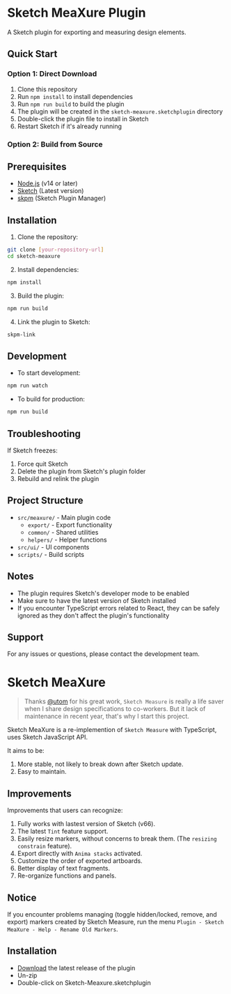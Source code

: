 # Sketch MeaXure Plugin

A Sketch plugin for exporting and measuring design elements.

## Quick Start

### Option 1: Direct Download
1. Clone this repository
2. Run `npm install` to install dependencies
3. Run `npm run build` to build the plugin
4. The plugin will be created in the `sketch-meaxure.sketchplugin` directory
5. Double-click the plugin file to install in Sketch
6. Restart Sketch if it's already running

### Option 2: Build from Source

## Prerequisites

- [Node.js](https://nodejs.org/) (v14 or later)
- [Sketch](https://www.sketch.com/) (Latest version)
- [skpm](https://github.com/skpm/skpm) (Sketch Plugin Manager)

## Installation

1. Clone the repository:
```bash
git clone [your-repository-url]
cd sketch-meaxure
```

2. Install dependencies:
```bash
npm install
```

3. Build the plugin:
```bash
npm run build
```

4. Link the plugin to Sketch:
```bash
skpm-link
```

## Development

- To start development:
```bash
npm run watch
```

- To build for production:
```bash
npm run build
```

## Troubleshooting

If Sketch freezes:
1. Force quit Sketch
2. Delete the plugin from Sketch's plugin folder
3. Rebuild and relink the plugin

## Project Structure

- `src/meaxure/` - Main plugin code
  - `export/` - Export functionality
  - `common/` - Shared utilities
  - `helpers/` - Helper functions
- `src/ui/` - UI components
- `scripts/` - Build scripts

## Notes

- The plugin requires Sketch's developer mode to be enabled
- Make sure to have the latest version of Sketch installed
- If you encounter TypeScript errors related to React, they can be safely ignored as they don't affect the plugin's functionality

## Support

For any issues or questions, please contact the development team.

# Sketch MeaXure

> Thanks [@utom](https://github.com/utom) for his great work, `Sketch Measure` is really a life saver when I share design specifications to co-workers.
> But it lack of maintenance in recent year, that's why I start this project.

Sketch MeaXure is a re-implemention of `Sketch Measure` with TypeScript, uses Sketch JavaScript API. 

It aims to be:

1. More stable, not likely to break down after Sketch update.
1. Easy to maintain.

## Improvements

Improvements that users can recognize:

1. Fully works with lastest version of Sketch (v66).
1. The latest `Tint` feature support.
1. Easily resize markers, without concerns to break them. (The `resizing constrain` feature).
1. Export directly with `Anima stacks` activated.
1. Customize the order of exported artboards.
1. Better display of text fragments.
1. Re-organize functions and panels.

## Notice

If you encounter problems managing (toggle hidden/locked, remove, and export) markers created by Sketch Measure, run the menu `Plugin - Sketch MeaXure - Help - Rename Old Markers`.

## Installation

- [Download](https://github.com/qjebbs/sketch-meaxure/releases/latest/download/sketch-meaxure.sketchplugin.zip) the latest release of the plugin
- Un-zip
- Double-click on Sketch-Meaxure.sketchplugin
